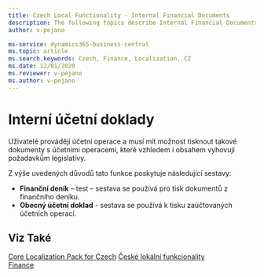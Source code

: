 ```yaml
---
title: Czech Local Functionality - Internal Financial Documents
description: The following topics describe Internal Financial Documents - the local functionality in the Czech version of Business Central. Users perform General Ledger operations and must have the possibility to print documents for these operations with the layout in compliance with the legal requirements.
author: v-pejano

ms-service: dynamics365-business-central
ms.topic: article
ms.search.keywords: Czech, Finance, Localization, CZ
ms.date: 12/01/2020
ms.reviewer: v-pejano
ms.author: v-pejano
---
```



# Interní účetní doklady

Uživatelé provádějí účetní operace a musí mít možnost tisknout takové dokumenty s účetními operacemi, které vzhledem i obsahem vyhovují požadavkům legislativy.

Z výše uvedených důvodů tato funkce poskytuje následující sestavy:

- **Finanční deník** – test – sestava se používá pro tisk dokumentů z finančního deníku.
- **Obecný účetní doklad** - sestava se používá k tisku zaúčtovaných účetních operací.

## Viz Také

[Core Localization Pack for Czech](ui-extensions-core-localization-pack-cz.md)
[České lokální funkcionality](czech-local-functionality.md)  
[Finance](../../finance.md)